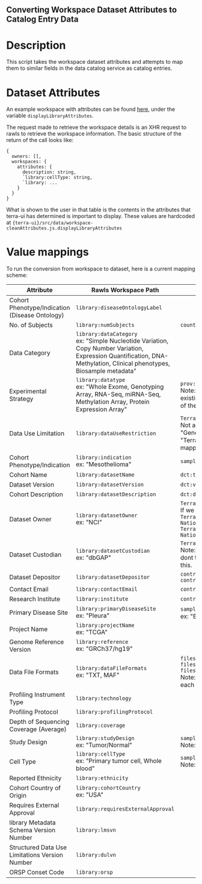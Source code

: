 ## Converting Workspace Dataset Attributes to Catalog Entry Data

# Description
This script takes the workspace dataset attributes and attempts to map them to similar fields in the data catalog service as catalog entries.

# Dataset Attributes
An example workspace with attributes can be found [here](https://github.com/DataBiosphere/terra-ui/blob/dev/src/data/workspace-attributes.js#2), under the variable `displayLibraryAttributes`.

The request made to retrieve the workspace details is an XHR request to rawls to retrieve the workspace information. The basic structure of the return of the call looks like:

```
{
  owners: [],
  workspaces: {
    attributes: {
      description: string,
      `library:cellType: string,
      `library: ...
    }
  }
}
```

What is shown to the user in that table is the contents in the attributes that terra-ui has determined is important to display. These values are hardcoded at 
`{terra-ui}/src/data/workspace-cleanAttributes.js.displayLibraryAttributes`

# Value mappings
To run the conversion from workspace to dataset, here is a current mapping scheme:

| Attribute | Rawls Workspace Path | Data Catalog Entry Path |
| --------- | -------------------- | -------------------------- |
| Cohort Phenotype/Indication (Disease Ontology)  | `library:diseaseOntologyLabel` |  |
| No. of Subjects | `library:numSubjects` | `counts.donors` |
| Data Category | `library:dataCategory`<br>ex: "Simple Nucleotide Variation, Copy Number Variation, Expression Quantification, DNA-Methylation, Clinical phenotypes, Biosample metadata" |  |
| Experimental Strategy | `library:datatype`<br>ex: "Whole Exome, Genotyping Array, RNA-Seq, miRNA-Seq, Methylation Array, Protein Expression Array" | `prov:wasGeneratedBy.3.TerraCore:hasAssayCategory`<br>Note: RNA-Seq would be found in this field in existing data catalog entries, but I don't know if all of these values would also fit in the same one. |
| Data Use Limitation | `library:dataUseRestriction` | `TerraDCAT_ap:hasDataUsePermission.0`<br>Not a perfect mapping, we will need to normalize "General Research Use" to "TerraCore:NoRestriction", preferably using the mapping found [here](https://github.com/DataBiosphere/terra-ui/blob/dev/src/pages/library/dataBrowser-utils.js#23) under `datasetReleasePolicies` |
| Cohort Phenotype/Indication | `library:indication`<br>ex: "Mesothelioma" | `samples.disease.0` |
| Cohort Name | `library:datasetName` | `dct:title` |
| Dataset Version | `library:datasetVersion` | `dct:version` |
| Cohort Description | `library:datasetDescription` | `dct:description` |
| Dataset Owner | `library:datasetOwner`<br>ex: "NCI" | `TerraDCAT_ap:hasDataCollection.0.dct:identifier`<br>If we have enough information, we can also build:<br> `TerraDCAT_AP:hasDataCollection.0.dct:publisher: National Cancer Institute`<br>`TerraDCAT_AP:hasDataCollection.0.dct:title: National Cancer Institute` |
| Dataset Custodian | `library:datasetCustodian`<br>ex: "dbGAP" | `TerraDCAT_ap:hasDataCollection.0.dct:identifier`<br>Note: This conflicts with "Dataset Owner", but I dont think we have another option for where to put this. |
| Dataset Depositor | `library:datasetDepositor` | `contributors.0.contactName`<br>`contributors.0.correspondingContributor = true` |
| Contact Email | `library:contactEmail` | `contributors.0.email` |
| Research Institute | `library:institute` | `contributors.0.institution` |
| Primary Disease Site | `library:primaryDiseaseSite`<br>ex: "Pleura" | `samples.disease.0`?<br>ex: "Brain Cancer" |
| Project Name | `library:projectName`<br>ex: "TCGA" |  |
| Genome Reference Version | `library:reference`<br>ex: "GRCh37/hg19" |  |
| Data File Formats | `library:dataFileFormats`<br>ex: "TXT, MAF" | `files.0.dcat:mediaType`<br>`files.0.count = 0`<br>`files.0.byteSize = 0`<br>Note: No way of knowing how many files match each file format |
| Profiling Instrument Type | `library:technology` |  |
| Profiling Protocol | `library:profilingProtocol` |  |
| Depth of Sequencing Coverage (Average) | `library:coverage` |  |
| Study Design | `library:studyDesign`<br>ex: "Tumor/Normal" | `samples.disease.0`<br>Note: concat value with "Primary Disease Site"? |
| Cell Type | `library:cellType`<br>ex: "Primary tumor cell, Whole blood" | `samples.disease.0`<br>Note: concat value with "Primary Disease Site"? |
| Reported Ethnicity | `library:ethnicity` |  |
| Cohort Country of Origin | `library:cohortCountry`<br>ex: "USA" |  |
| Requires External Approval | `library:requiresExternalApproval` |  |
| library Metadata Schema Version Number | `library:lmsvn` |  |
| Structured Data Use Limitations Version Number | `library:dulvn` |  |
| ORSP Conset Code | `library:orsp` |  |
